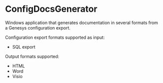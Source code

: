 # ConfigDocsGenerator
Windows application that generates documentation in several formats from a Genesys configuration export.

Configuration export formats supported as input:
- SQL export

Output formats supported:
- HTML
- Word
- Visio 
